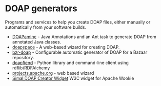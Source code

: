 # DOAP generators

Programs and services to help you create DOAP files, either manually or automatically from your software builds.

* [DOAPamine](https://github.com/thebrianmanley/doapamine) - Java Annotations and an Ant task to generate DOAP from annotated Java classes.
* [doapspace](http://doapspace.org/edit_project) - A web-based wizard for creating DOAP.
* [bzr-doap](http://bzr.mfd-consult.dk/bzr-doap/) - Configurable automatic generator of DOAP for a Bazaar repository.
* [doapfiend](http://pypi.python.org/pypi/doapfiend/0.3.3) - Python library and command-line client using rdflib/RDFAlchemy
* [projects.apache.org](http://projects.apache.org/create.html) - web based wizard
* [Simal DOAP Creator Widget](http://code.google.com/p/simal/source/browse/#svn%2Ftrunk%2Fuk.ac.osswatch.simal.widget%2Fdoapcreator) W3C widget for Apache Wookie